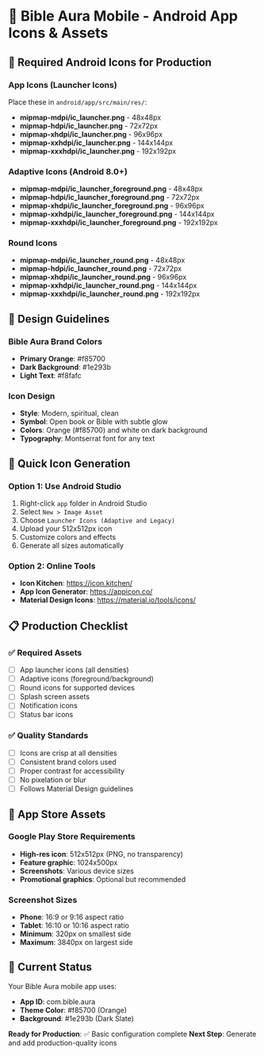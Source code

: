 # 🎨 Bible Aura Mobile - Android App Icons & Assets

## 📱 **Required Android Icons for Production**

### App Icons (Launcher Icons)
Place these in `android/app/src/main/res/`:

- **mipmap-mdpi/ic_launcher.png** - 48x48px
- **mipmap-hdpi/ic_launcher.png** - 72x72px  
- **mipmap-xhdpi/ic_launcher.png** - 96x96px
- **mipmap-xxhdpi/ic_launcher.png** - 144x144px
- **mipmap-xxxhdpi/ic_launcher.png** - 192x192px

### Adaptive Icons (Android 8.0+)
- **mipmap-mdpi/ic_launcher_foreground.png** - 48x48px
- **mipmap-hdpi/ic_launcher_foreground.png** - 72x72px
- **mipmap-xhdpi/ic_launcher_foreground.png** - 96x96px
- **mipmap-xxhdpi/ic_launcher_foreground.png** - 144x144px
- **mipmap-xxxhdpi/ic_launcher_foreground.png** - 192x192px

### Round Icons
- **mipmap-mdpi/ic_launcher_round.png** - 48x48px
- **mipmap-hdpi/ic_launcher_round.png** - 72x72px
- **mipmap-xhdpi/ic_launcher_round.png** - 96x96px
- **mipmap-xxhdpi/ic_launcher_round.png** - 144x144px
- **mipmap-xxxhdpi/ic_launcher_round.png** - 192x192px

## 🎨 **Design Guidelines**

### Bible Aura Brand Colors
- **Primary Orange**: #f85700
- **Dark Background**: #1e293b
- **Light Text**: #f8fafc

### Icon Design
- **Style**: Modern, spiritual, clean
- **Symbol**: Open book or Bible with subtle glow
- **Colors**: Orange (#f85700) and white on dark background
- **Typography**: Montserrat font for any text

## 🚀 **Quick Icon Generation**

### Option 1: Use Android Studio
1. Right-click `app` folder in Android Studio
2. Select `New > Image Asset`
3. Choose `Launcher Icons (Adaptive and Legacy)`
4. Upload your 512x512px icon
5. Customize colors and effects
6. Generate all sizes automatically

### Option 2: Online Tools
- **Icon Kitchen**: https://icon.kitchen/
- **App Icon Generator**: https://appicon.co/
- **Material Design Icons**: https://material.io/tools/icons/

## 📋 **Production Checklist**

### ✅ Required Assets
- [ ] App launcher icons (all densities)
- [ ] Adaptive icons (foreground/background)
- [ ] Round icons for supported devices
- [ ] Splash screen assets
- [ ] Notification icons
- [ ] Status bar icons

### ✅ Quality Standards
- [ ] Icons are crisp at all densities
- [ ] Consistent brand colors used
- [ ] Proper contrast for accessibility
- [ ] No pixelation or blur
- [ ] Follows Material Design guidelines

## 🎯 **App Store Assets**

### Google Play Store Requirements
- **High-res icon**: 512x512px (PNG, no transparency)
- **Feature graphic**: 1024x500px
- **Screenshots**: Various device sizes
- **Promotional graphics**: Optional but recommended

### Screenshot Sizes
- **Phone**: 16:9 or 9:16 aspect ratio
- **Tablet**: 16:10 or 10:16 aspect ratio
- **Minimum**: 320px on smallest side
- **Maximum**: 3840px on largest side

## 📱 **Current Status**
Your Bible Aura mobile app uses:
- **App ID**: com.bible.aura
- **Theme Color**: #f85700 (Orange)
- **Background**: #1e293b (Dark Slate)

**Ready for Production**: ✅ Basic configuration complete
**Next Step**: Generate and add production-quality icons 